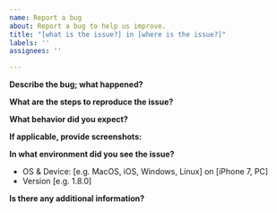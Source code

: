 ```yaml
---
name: Report a bug
about: Report a bug to help us improve.
title: "[what is the issue?] in [where is the issue?]"
labels: ''
assignees: ''

---
```


**Describe the bug; what happened?**

**What are the steps to reproduce the issue?**

**What behavior did you expect?**

**If applicable, provide screenshots:**

**In what environment did you see the issue?**

- OS & Device: [e.g. MacOS, iOS, Windows, Linux] on [iPhone 7, PC]
- Version [e.g. 1.8.0]

**Is there any additional information?**
